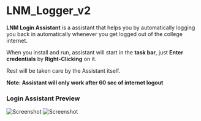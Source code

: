 # LNM_Logger_v2

**LNM Login Assistant** is a assistant that helps you by automatically logging you back in automatically whenever you get logged out of the college internet.

When you install and run, assistant will start in the **task bar**, just **Enter credentials** by **Right-Clicking** on it.

Rest will be taken care by the Assistant itself.

**Note: Assistant will only work after 60 sec of internet logout**

### Login Assistant Preview
![Screenshot](https://i.imgur.com/pIwwCgP.png)    ![Screenshot](https://i.imgur.com/CZnUG4C.png)
